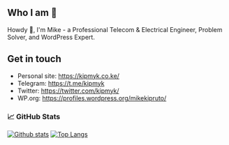 ## Who I am 🤔

<!-- [![Linkedin](https://img.shields.io/badge/-kipmyk-blue?style=flat&logo=Linkedin&logoColor=white&link=https://www.linkedin.com/in/kipmyk/)](https://www.linkedin.com/in/kipmyk/) ![visitors](https://visitor-badge.laobi.icu/badge?page_id=kipmyk.kipmyk&style=flat-square) -->

Howdy 👋, I'm Mike - a Professional Telecom & Electrical Engineer, Problem Solver, and WordPress Expert.

## Get in touch

- Personal site: https://kipmyk.co.ke/
- Telegram: https://t.me/kipmyk
- Twitter: https://twitter.com/kipmyk/
- WP.org: https://profiles.wordpress.org/mikekipruto/

### 📈 GitHub Stats

[![Github stats](https://github-readme-stats.vercel.app/api?username=kipmyk&count_private=true&show_icons=true&include_all_commits=true&show_icons=true&hide_title=true&theme=gotham)](https://github.com/kipmyk/github-readme-stats)
[![Top Langs](https://github-readme-stats.vercel.app/api/top-langs/?username=kipmyk&count_private=true&layout=compact&include_all_commits=true&show_icons=true&hide_title=true&theme=gotham)](https://github.com/kipmyk/github-readme-stats)
